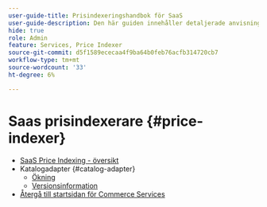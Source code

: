 ```yaml
---
user-guide-title: Prisindexeringshandbok för SaaS
user-guide-description: Den här guiden innehåller detaljerade anvisningar om hur du använder prisindexeraren för SaaS.
hide: true
role: Admin
feature: Services, Price Indexer
source-git-commit: d5f1589ececaa4f9ba64b0feb76acfb314720cb7
workflow-type: tm+mt
source-wordcount: '33'
ht-degree: 6%

---
```


# Saas prisindexerare {#price-indexer}

- [SaaS Price Indexing - översikt](price-indexing.md)
- Katalogadapter {#catalog-adapter}
   - [Ökning](catalog-adapter.md)
   - [Versionsinformation](release-notes.md)
- [Återgå till startsidan för Commerce Services](https://experienceleague.adobe.com/docs/commerce/user-guides/home.html?lang=sv-SE)
